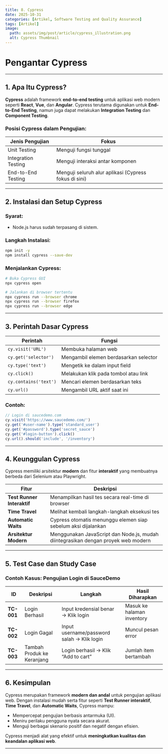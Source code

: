 ```yaml
---
title: 8. Cypress
date: 2025-10-31
categories: [Artikel, Software Testing and Quality Assurance]
tags: [Artikel]
image:
  path: assets/img/post/article/cypress_illustration.png
  alt: Cypress Thumbnail
---
```


# Pengantar Cypress
---

## 1. Apa Itu Cypress?

**Cypress** adalah framework **end-to-end testing** untuk aplikasi web modern seperti **React**, **Vue**, dan **Angular**.
Cypress terutama digunakan untuk **End-to-End Testing**, namun juga dapat melakukan **Integration Testing** dan **Component Testing**.

### Posisi Cypress dalam Pengujian:

| Jenis Pengujian     | Fokus                                                 |
| ------------------- | ----------------------------------------------------- |
| Unit Testing        | Menguji fungsi tunggal                                |
| Integration Testing | Menguji interaksi antar komponen                      |
| End-to-End Testing  | Menguji seluruh alur aplikasi (Cypress fokus di sini) |

---

## 2. Instalasi dan Setup Cypress

### Syarat:

* Node.js harus sudah terpasang di sistem.

### Langkah Instalasi:

```bash
npm init -y
npm install cypress --save-dev
```

### Menjalankan Cypress:

```bash
# Buka Cypress GUI
npx cypress open

# Jalankan di browser tertentu
npx cypress run --browser chrome
npx cypress run --browser firefox
npx cypress run --browser edge
```

---

## 3. Perintah Dasar Cypress

| Perintah              | Fungsi                                |
| --------------------- | ------------------------------------- |
| `cy.visit('URL')`     | Membuka halaman web                   |
| `cy.get('selector')`  | Mengambil elemen berdasarkan selector |
| `cy.type('text')`     | Mengetik ke dalam input field         |
| `cy.click()`          | Melakukan klik pada tombol atau link  |
| `cy.contains('text')` | Mencari elemen berdasarkan teks       |
| `cy.url()`            | Mengambil URL aktif saat ini          |

### Contoh:

```javascript
// Login di saucedemo.com
cy.visit('https://www.saucedemo.com/')
cy.get('#user-name').type('standard_user')
cy.get('#password').type('secret_sauce')
cy.get('#login-button').click()
cy.url().should('include', '/inventory')
```

---

## 4. Keunggulan Cypress

Cypress memiliki arsitektur **modern** dan fitur **interaktif** yang membuatnya berbeda dari Selenium atau Playwright.

| Fitur                      | Deskripsi                                                                         |
| -------------------------- | --------------------------------------------------------------------------------- |
| **Test Runner Interaktif** | Menampilkan hasil tes secara real-time di browser                                 |
| **Time Travel**            | Melihat kembali langkah-langkah eksekusi tes                                      |
| **Automatic Waits**        | Cypress otomatis menunggu elemen siap sebelum aksi dijalankan                     |
| **Arsitektur Modern**      | Menggunakan JavaScript dan Node.js, mudah diintegrasikan dengan proyek web modern |

---

## 5. Test Case dan Study Case

### Contoh Kasus: Pengujian Login di SauceDemo

| ID         | Deskripsi                  | Langkah                                    | Hasil Diharapkan           |
| ---------- | -------------------------- | ------------------------------------------ | -------------------------- |
| **TC-001** | Login Berhasil             | Input kredensial benar → Klik login        | Masuk ke halaman inventory |
| **TC-002** | Login Gagal                | Input username/password salah → Klik login | Muncul pesan error         |
| **TC-003** | Tambah Produk ke Keranjang | Login berhasil → Klik “Add to cart”        | Jumlah item bertambah      |

---

## 6. Kesimpulan

Cypress merupakan framework **modern dan andal** untuk pengujian aplikasi web.
Dengan instalasi mudah serta fitur seperti **Test Runner interaktif**, **Time Travel**, dan **Automatic Waits**, Cypress mampu:

* Mempercepat pengujian berbasis antarmuka (UI).
* Meniru perilaku pengguna nyata secara akurat.
* Menguji berbagai skenario positif dan negatif dengan efisien.

Cypress menjadi alat yang efektif untuk **meningkatkan kualitas dan keandalan aplikasi web**.

---
